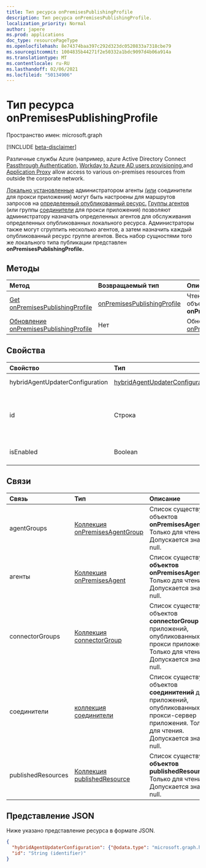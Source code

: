 ```yaml
---
title: Тип ресурса onPremisesPublishingProfile
description: Тип ресурса onPremisesPublishingProfile.
localization_priority: Normal
author: japere
ms.prod: applications
doc_type: resourcePageType
ms.openlocfilehash: 8e74374baa397c292d323dc0520833a7318cbe79
ms.sourcegitcommit: 1004835b44271f2e50332a1bdc9097d4b06a914a
ms.translationtype: MT
ms.contentlocale: ru-RU
ms.lasthandoff: 02/06/2021
ms.locfileid: "50134906"
---
```

# <a name="onpremisespublishingprofile-resource-type"></a>Тип ресурса onPremisesPublishingProfile

Пространство имен: microsoft.graph

[!INCLUDE [beta-disclaimer](../../includes/beta-disclaimer.md)]

Различные службы Azure (например, azure Active Directory Connect [Passthrough Authentication,](/azure/active-directory/hybrid/how-to-connect-pta) [Workday to Azure AD users provisioning,](/azure/active-directory/saas-apps/workday-inbound-tutorial)and [Application Proxy](https://aka.ms/whyappproxy) allow access to various on-premises resources from outside the corporate network.

[Локально установленные](onpremisesagent.md) администратором агенты [(или](connector.md) соединители для прокси приложения) могут быть настроены для маршрутов запросов на [определенный опубликованный ресурс.](publishedresource.md)
[Группы агентов](onpremisesagentgroup.md) (или группы [соединители](connectorgroup.md) для прокси приложения) позволяют администратору назначать определенных агентов для обслуживания определенных опубликованных локального ресурса. Администраторы также могут сгруппить несколько агентов, а затем назначить каждый опубликованный ресурс группе агентов. Весь набор сущностями того же локального типа публикации представлен **onPremisesPublishingProfile.**

## <a name="methods"></a>Методы

| Метод       | Возвращаемый тип | Описание |
|:-------------|:------------|:------------|
| [Get onPremisesPublishingProfile](../api/onpremisespublishingprofile-get.md) | [onPremisesPublishingProfile](onpremisespublishingprofile.md) | Чтение свойств и связей объекта **onPremisesPublishingProfile.** |
| [Обновление onPremisesPublishingProfile](../api/onpremisespublishingprofile-update.md) | Нет | Обновление объекта [onPremisesPublishingProfile.](onpremisespublishingprofile.md) |

## <a name="properties"></a>Свойства

| Свойство     | Тип        | Описание |
|:-------------|:------------|:------------|
|hybridAgentUpdaterConfiguration|[hybridAgentUpdaterConfiguration](hybridagentupdaterconfiguration.md)| Представляет объект **hybridAgentUpdaterConfiguration.**|
|id|Строка| Представляет тип публикации. Возможные значения: `applicationProxy`, `exchangeOnline`, `authentication`, `provisioning`, `adAdministration`. Только для чтения.|
|isEnabled|Boolean| Представляет, включен ли прокси приложения [Azure AD](https://aka.ms/whyappproxy) для клиента. |

## <a name="relationships"></a>Связи

| Связь | Тип        | Описание |
|:-------------|:------------|:------------|
|agentGroups|[Коллекция onPremisesAgentGroup](onpremisesagentgroup.md)| Список существующих объектов **onPremisesAgentGroup.** Только для чтения. Допускается значение null.|
|агенты|[Коллекция onPremisesAgent](onpremisesagent.md)| Список существующих **объектов onPremisesAgent.** Только для чтения. Допускается значение null.|
|connectorGroups|[Коллекция connectorGroup](connectorgroup.md)| Список существующих объектов **connectorGroup для** приложений, опубликованных через прокси приложения. Только для чтения. Допускается значение null.|
|соединители|[коллекция соединители](connector.md)| Список существующих объектов **соединитений** для приложений, опубликованных через прокси-сервер приложения. Только для чтения. Допускается значение null.|
|publishedResources|[Коллекция publishedResource](publishedresource.md)| Список существующих **объектов publishedResource.** Только для чтения. Допускается значение null.|

## <a name="json-representation"></a>Представление JSON

Ниже указано представление ресурса в формате JSON.

<!-- {
  "blockType": "resource",
  "optionalProperties": [

  ],
  "@odata.type": "microsoft.graph.onPremisesPublishingProfile",
  "baseType": "",
  "keyProperty": "id"
}-->

```json
{
  "hybridAgentUpdaterConfiguration": {"@odata.type": "microsoft.graph.hybridAgentUpdaterConfiguration"},
  "id": "String (identifier)"
}
```

<!-- uuid: 16cd6b66-4b1a-43a1-adaf-3a886856ed98
2019-02-04 14:57:30 UTC -->
<!-- {
  "type": "#page.annotation",
  "description": "onPremisesPublishingProfile resource",
  "keywords": "",
  "section": "documentation",
  "tocPath": ""
}-->



